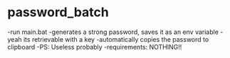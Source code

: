 # password_batch
-run main.bat
-generates a strong password, saves it as an env variable
-yeah its retrievable with a key
-automatically copies the password to clipboard
-PS: Useless probably
-requirements: NOTHING!!
